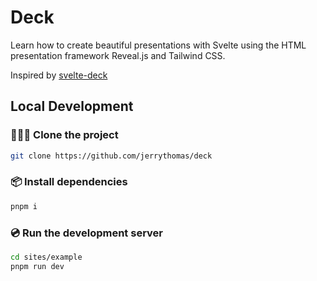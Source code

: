 # Deck

Learn how to create beautiful presentations with Svelte using the HTML presentation framework Reveal.js and Tailwind CSS.

Inspired by [svelte-deck](https://github.com/joysofcode/svelte-deck)

## Local Development

### 🧑‍🤝‍🧑 Clone the project

```sh
git clone https://github.com/jerrythomas/deck
```

### 📦️ Install dependencies

```sh
pnpm i
```

### 💿️ Run the development server

```sh
cd sites/example
pnpm run dev
```
